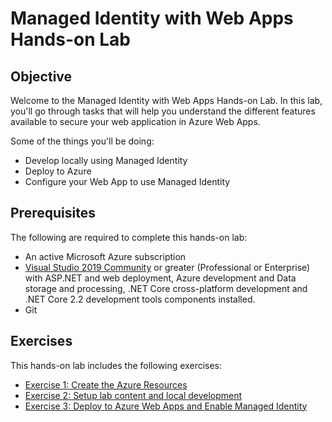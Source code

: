 # Managed Identity with Web Apps Hands-on Lab

## Objective
Welcome to the Managed Identity with Web Apps Hands-on Lab. In this lab, you'll go through tasks that will help you understand the different features available to secure your web application in Azure Web Apps.

Some of the things you'll be doing:
* Develop locally using Managed Identity
* Deploy to Azure
* Configure your Web App to use Managed Identity

## Prerequisites
The following are required to complete this hands-on lab:
* An active Microsoft Azure subscription
* [Visual Studio 2019 Community](https://visualstudio.microsoft.com/) or greater (Professional or Enterprise) with ASP.NET and web deployment, Azure development and Data storage and processing, .NET Core cross-platform development and .NET Core 2.2 development tools components installed.
* Git

## Exercises
This hands-on lab includes the following exercises:
* [Exercise 1: Create the Azure Resources](exercise1.md)
* [Exercise 2: Setup lab content and local development](exercise2.md)
* [Exercise 3: Deploy to Azure Web Apps and Enable Managed Identity](exercise3.md)

